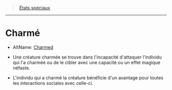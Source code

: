 ﻿---
!GenericItem
Id: conditions_hd.md#charmé
ParentLink: conditions_hd.md#États-spéciaux
Name: Charmé
ParentName: États spéciaux
NameLevel: 1
AltName: '[Charmed](srd_conditions_charmed.md)'
Attributes:
  Name: Charmé
  Markdown: >+
    # <!--Name-->Charmé<!--/Name-->


    - AltName: <!--AltName-->[Charmed](srd_conditions_charmed.md)<!--/AltName-->


    * Une créature charmée se trouve dans l'incapacité d'attaquer l'individu qui l'a charmée ou de le cibler avec une capacité ou un effet magique néfaste.


    * L'individu qui a charmé la créature bénéficie d'un avantage pour toutes les interactions sociales avec celle-ci.

  AltName: '[Charmed](srd_conditions_charmed.md)'
AttributesDictionary: >+
  Name: Charmé

  Markdown: >+

    # <!--Name-->Charmé<!--/Name-->





    - AltName: <!--AltName-->[Charmed](srd_conditions_charmed.md)<!--/AltName-->





    * Une créature charmée se trouve dans l'incapacité d'attaquer l'individu qui l'a charmée ou de le cibler avec une capacité ou un effet magique néfaste.





    * L'individu qui a charmé la créature bénéficie d'un avantage pour toutes les interactions sociales avec celle-ci.



  AltName: '[Charmed](srd_conditions_charmed.md)'

---
> [États spéciaux](hd_conditions.md)

---

# Charmé

- AltName: [Charmed](srd_conditions_charmed.md)

* Une créature charmée se trouve dans l'incapacité d'attaquer l'individu qui l'a charmée ou de le cibler avec une capacité ou un effet magique néfaste.

* L'individu qui a charmé la créature bénéficie d'un avantage pour toutes les interactions sociales avec celle-ci.


